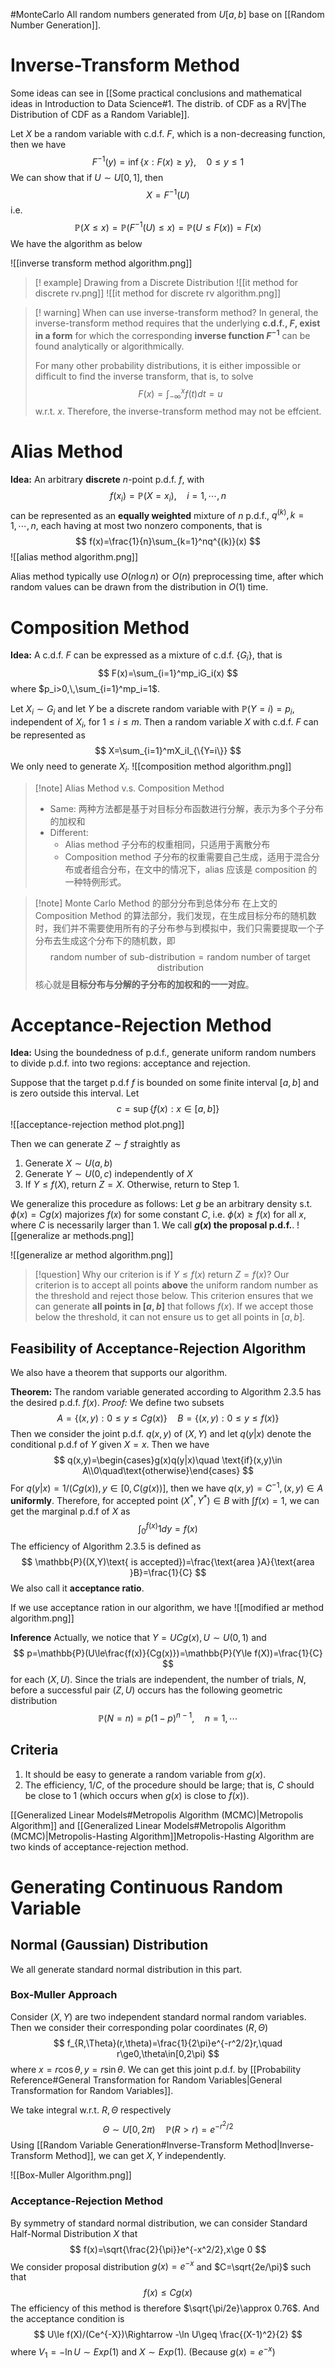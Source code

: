#MonteCarlo 
All random numbers generated from $U[a,b]$ base on [[Random Number Generation]].
# Inverse-Transform Method

Some ideas can see in [[Some practical conclusions and mathematical ideas in Introduction to Data Science#1. The distrib. of CDF as a RV|The Distribution of CDF as a Random Variable]].

Let $X$ be a random variable with c.d.f. $F$, which is a non-decreasing function, then we have
$$
F^{-1}(y)=\inf\{x:F(x)\geq y\},\quad 0\leq y \leq 1
$$
We can show that if $U\sim U[0,1]$, then
$$
X=F^{-1}(U)
$$
i.e.
$$
\mathbb{P}(X\leq x)=\mathbb{P}(F^{-1}(U)\leq x)=\mathbb{P}(U\leq F(x))=F(x)
$$
We have the algorithm as below

![[inverse transform method algorithm.png]]

>[! example] Drawing from a Discrete Distribution
>![[it method for discrete rv.png]]
>![[it method for discrete rv algorithm.png]]

>[! warning] When can use inverse-transform method?
>In general, the inverse-transform method  requires that the underlying **c.d.f., $F$, exist in a form** for which the corresponding **inverse function $F^{−1}$** can be found analytically or algorithmically. 
>
>For many other probability distributions, it is either impossible or difficult to find the inverse transform, that is, to solve
>$$
>F(x)=\int_{-\infty}^xf(t)dt=u
>$$
>w.r.t. $x$. Therefore, the inverse-transform method may not be effcient.

# Alias Method

**Idea:** An arbitrary **discrete** $n$-point p.d.f. $f$, with
$$
f(x_i)=\mathbb{P}(X=x_i),\quad i=1,\cdots,n
$$
can be represented as an **equally weighted** mixture of $n$ p.d.f., $q^{(k)},k=1,\cdots,n$, each having at most two nonzero components, that is
$$
f(x)=\frac{1}{n}\sum_{k=1}^nq^{(k)}(x)
$$
![[alias method algorithm.png]]

Alias method typically use $O(n\log n)$ or $O(n)$ preprocessing time, after which random values can be drawn from the distribution in $O(1)$ time.

# Composition Method

**Idea:** A c.d.f. $F$ can be expressed as a mixture of c.d.f. $\{G_i\}$, that is
$$
F(x)=\sum_{i=1}^mp_iG_i(x)
$$
where $p_i>0,\,\sum_{i=1}^mp_i=1$.

Let $X_i\sim G_i$ and let $Y$ be a discrete random variable with $\mathbb{P}(Y=i)=p_i$, independent of $X_i$, for $1\leq i\leq m$. Then a random variable $X$ with c.d.f. $F$ can be represented as
$$
X=\sum_{i=1}^mX_iI_{\{Y=i\}}
$$
We only need to generate $X_i$.
![[composition method algorithm.png]]

>[!note] Alias Method v.s. Composition Method
>- Same: 两种方法都是基于对目标分布函数进行分解，表示为多个子分布的加权和
>- Different:
>	- Alias method 子分布的权重相同，只适用于离散分布
>	- Composition method 子分布的权重需要自己生成，适用于混合分布或者组合分布，在文中的情况下，alias 应该是 composition 的一种特例形式。

>[!note] Monte Carlo Method 的部分分布到总体分布
>在上文的 Composition Method 的算法部分，我们发现，在生成目标分布的随机数时，我们并不需要使用所有的子分布参与到模拟中，我们只需要提取一个子分布去生成这个分布下的随机数，即
>$$
>\text{random number of sub-distribution} = \text{random number of target distribution}
>$$
>核心就是**目标分布与分解的子分布的加权和的一一对应**。

# Acceptance-Rejection Method

**Idea:** Using the boundedness of p.d.f., generate uniform random numbers to divide p.d.f. into two regions: acceptance and rejection.

Suppose that the target p.d.f $f$ is bounded on some finite interval $[a,b]$ and is zero outside this interval. Let
$$
c=\sup\{f(x):x\in[a,b]\}
$$
![[acceptance-rejection method plot.png]]

Then we can generate $Z\sim f$ straightly as
1. Generate $X\sim U(a,b)$
2. Generate $Y\sim U(0,c)$ independently of $X$
3. If $Y\leq f(X)$, return $Z=X$. Otherwise, return to Step 1.

We generalize this procedure as follows: Let $g$ be an arbitrary density s.t. $\phi(x)=Cg(x)$ majorizes $f(x)$ for some constant $C$, i.e. $\phi(x)\geq f(x)$ for all $x$, where $C$ is necessarily larger than $1$. We call **$g(x)$ the proposal p.d.f.**.
![[generalize ar methods.png]]

![[generalize ar method algorithm.png]]

>[!question] Why our criterion is if $Y\leq f(x)$ return $Z=f(x)$?
>Our criterion is to accept all points **above** the uniform random number as the threshold and reject those below. This criterion ensures that we can generate **all points in $[a,b]$** that follows $f(x)$. If we accept those below the threshold, it can not ensure us to get all points in $[a,b]$.

## Feasibility of Acceptance-Rejection Algorithm

We also have a theorem that supports our algorithm.

**Theorem:** The random variable generated according to Algorithm $2.3.5$ has the desired p.d.f. $f(x)$.
	*Proof:* We define two subsets$$
	A=\{(x,y):0\leq y\leq Cg(x)\}\quad B=\{(x,y):0\leq y\leq f(x)\}
	$$
	Then we consider the joint p.d.f. $q(x,y)$ of $(X,Y)$ and let $q(y|x)$ denote the conditional p.d.f of $Y$ given $X=x$. Then we have$$
	q(x,y)=\begin{cases}g(x)q(y|x)\quad \text{if}(x,y)\in A\\0\quad\text{otherwise}\end{cases}
	$$
	For $q(y|x)=1/(Cg(x)),y\in [0,C(g(x))]$, then we have $q(x,y)=C^{-1},(x,y)\in A$ **uniformly**. Therefore, for accepted point $(X^*,Y^*)\in B$ with $\int f(x)=1$, we can get the marginal p.d.f of $X$ as $$
	\int_{0}^{f(x)}1dy=f(x)
	$$
The efficiency of Algorithm $2.3.5$ is defined as
$$
\mathbb{P}((X,Y)\text{ is accepted})=\frac{\text{area }A}{\text{area }B}=\frac{1}{C}
$$
We also call it **acceptance ratio**.

If we use acceptance ration in our algorithm, we have 
![[modified ar method algorithm.png]]

**Inference**
Actually, we notice that $Y=UCg(x),U\sim U(0,1)$ and
$$
p=\mathbb{P}(U\le\frac{f(x)}{Cg(x)})=\mathbb{P}(Y\le f(X))=\frac{1}{C}
$$
for each $(X,U)$. Since the trials are independent, the number of trials, $N$, before a successful pair $(Z,U)$ occurs has the following geometric distribution
$$
\mathbb{P}(N=n)=p(1-p)^{n-1},\quad n=1,\cdots
$$

## Criteria

1. It should be easy to generate a random variable from $g(x)$.
2. The efficiency, $1/C$, of the procedure should be large; that is, $C$ should be close to $1$ (which occurs when $g(x)$ is close to $f (x)$).

[[Generalized Linear Models#Metropolis Algorithm (MCMC)|Metropolis Algorithm]] and [[Generalized Linear Models#Metropolis Algorithm (MCMC)|Metropolis-Hasting Algorithm]]Metropolis-Hasting Algorithm are two kinds of acceptance-rejection method.

# Generating Continuous Random Variable

## Normal (Gaussian) Distribution

We all generate standard normal distribution in this part.
### Box-Muller Approach

Consider $(X,Y)$ are two independent standard normal random variables. Then we consider their corresponding polar coordinates $(R,\Theta)$
$$
f_{R,\Theta}(r,\theta)=\frac{1}{2\pi}e^{-r^2/2}r,\quad r\ge0,\theta\in[0,2\pi)
$$
where $x=r\cos\theta,y=r\sin\theta$.
We can get this joint p.d.f. by [[Probability Reference#General Transformation for Random Variables|General Transformation for Random Variables]].

We take integral w.r.t. $R,\Theta$ respectively
$$
\Theta\sim U[0,2\pi)\quad \mathbb{P}(R>r)=e^{-r^2/2}
$$
Using [[Random Variable Generation#Inverse-Transform Method|Inverse-Transform Method]], we can get $X,Y$ independently.

![[Box-Muller Algorithm.png]]

### Acceptance-Rejection Method

By symmetry of standard normal distribution, we can consider Standard Half-Normal Distribution $X$ that
$$
f(x)=\sqrt{\frac{2}{\pi}}e^{-x^2/2},x\ge 0
$$
We consider proposal distribution $g(x)=e^{-x}$ and $C=\sqrt{2e/\pi}$ such that
$$
f(x)\le Cg(x)
$$
The efficiency of this method is therefore $\sqrt{\pi/2e}\approx 0.76$. And the acceptance condition is
$$
U\le f(X)/(Ce^{-X})\Rightarrow -\ln U\geq \frac{(X-1)^2}{2}
$$
where $V_1=-\ln U\sim Exp(1)$ and $X\sim Exp(1)$. (Because $g(x)=e^{-x}$)

